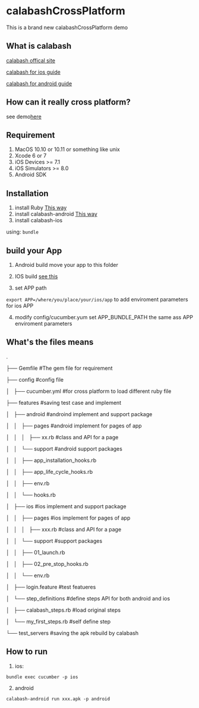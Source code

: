 # calabashCrossPlatform

This is a brand new calabashCrossPlatform demo

## What is calabash
[calabash offical site](http://calaba.sh/)

[calabash for ios guide](https://github.com/calabash/calabash-ios)

[calabash for android guide](https://github.com/calabash/calabash-andorid)

## How can it really cross platform?
see demo[here](https://developer.xamarin.com/guides/testcloud/calabash/xplat-best-practices/)

## Requirement
1. MacOS 10.10 or 10.11 or something like unix
2. Xcode 6 or 7
3. iOS Devices >= 7.1
4. iOS Simulators >= 8.0
5. Android SDK

## Installation
1. install Ruby [This way](https://www.ruby-lang.org/en/documentation/installation/)
2. install calabash-android [This way](https://github.com/calabash/calabash-android/blob/master/documentation/installation.md)
3. install calabash-ios

using:
`bundle`

## build your App
1. Android build move your app to this folder
2. IOS build [see this](https://github.com/calabash/calabash-ios#step-1-link-calabashframework)

3. set APP path

`export APP=/where/you/place/your/ios/app`
to add enviroment parameters for ios APP

4. modify config/cucumber.yum set APP_BUNDLE_PATH the same ass APP enviroment parameters

## What's the files means

.

├── Gemfile						#The gem file for requirement

├── config						#config file

│   ├── cucumber.yml					#for cross platform to load different ruby file

├── features						#saving test case and implement

│   ├── android						#androind implement and support package

│   │   ├── pages					#android implement for pages of app

│   │   │   ├── xx.rb					#class and API for a page

│   │   └── support					#android support packages

│   │       ├── app_installation_hooks.rb

│   │       ├── app_life_cycle_hooks.rb

│   │       ├── env.rb

│   │       └── hooks.rb

│   ├── ios						#ios implement and support package

│   │   ├── pages					#ios implement for pages of app

│   │   │   ├── xxx.rb					#class and API for a page

│   │   └── support					#support packages

│   │       ├── 01_launch.rb

│   │       ├── 02_pre_stop_hooks.rb

│   │       └── env.rb

│   ├── login.feature					#test featueres

│   └── step_definitions				#define steps API for both android and ios

│       ├── calabash_steps.rb				#load original steps

│       └── my_first_steps.rb				#self define step

└── test_servers					#saving the apk rebuild by calabash


## How to run
1. ios:

`bundle exec cucumber -p ios`

2. android

`calabash-android run xxx.apk -p android`


